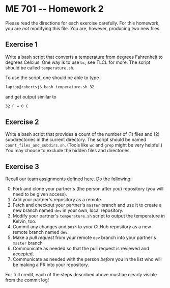 # ME 701 -- Homework 2

Please read the directions for each exercise carefully.
For this homework, you are *not* modifying this file. 
You are, however, producing two new files.


## Exercise 1

Write a bash script that converts a temperature from degrees Fahrenheit to degrees Celcius. 
One way is to use `bc`; see TLCL for more.  The script should be called `temperature.sh`.

To use the script, one should be able to type

```bash
laptop@robertsj$ bash temperature.sh 32
```

and get output similar to

```bash
32 F = 0 C
```

## Exercise 2
 
Write a bash script that provides a count of the number of (1) files and (2) subdirectories in the current directory.  The script should be named `count_files_and_subdirs.sh`.  (Tools like `wc` and `grep` might be very helpful.)  You may choose to exclude the hidden files and directories.


## Exercise 3

Recall our team assignments [defined here](https://github.com/me701/homework2_teams/). 
Do the following:

  0. Fork and clone your partner's (the person after you) repository (you will need to be given access).  
  1. Add your partner's repository as a remote.
  2. Fetch and checkout your partner's `master` branch and use it to create a new branch named `dev` in your own, local repository.
  3. Modify your partner's `temperature.sh` script to output the temperature in Kelvin, too.
  4. Commit any changes and `push` to *your* GitHub repository as a new remote branch named `dev`.
  5. Make a *pull request* from your remote `dev` branch into your partner's `master` branch
  6. Communicate as needed so that the pull request is reviewed and accepted.
  7. Communicate as needed with the person *before* you in the list who will be making a PR into your repository.

For full credit, each of the steps described above must be clearly visible from the commit log!

